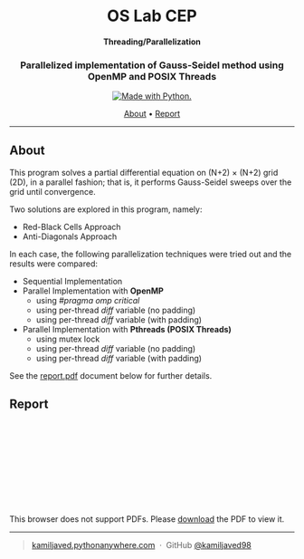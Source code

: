 
<h1 align="center">
  <br>
  OS Lab CEP
  <br>
</h1>

<h4 align="center">Threading/Parallelization</h4>
<h3 align="center"><b>Parallelized implementation of Gauss-Seidel 
method using OpenMP and POSIX Threads</b></h3>

<p></p>
<p align="center">

  <a href="#">
		<img src="https://forthebadge.com/images/badges/made-with-c.svg" alt=" Made with Python.">
  </a>

</p>

<p align="center">
  <a href="#about">About</a> •
  <a href="#report">Report</a>
</p>

<hr>

## About

This program solves a partial differential equation on (N+2) × (N+2) grid (2D), in a parallel fashion; that is, it performs Gauss-Seidel sweeps over the grid until convergence.

Two solutions are explored in this program, namely:
* Red-Black Cells Approach
* Anti-Diagonals Approach

In each case, the following parallelization techniques were tried out and the results were compared:
* Sequential Implementation
* Parallel Implementation with <b>OpenMP</b>
  - using <i>#pragma omp critical</i>
  - using per-thread <i>diff</i> variable (no padding)
  - using per-thread <i>diff</i> variable (with padding)
* Parallel Implementation with <b>Pthreads (POSIX Threads)</b>
  - using mutex lock
  - using per-thread <i>diff</i> variable (no padding)
  - using per-thread <i>diff</i> variable (with padding)


See the <a href="#report">report.pdf</a> document below for further details. 

## Report

<object data="report.pdf" type="application/pdf" width="700px" height="700px">
    <embed src="report.pdf">
        <p>This browser does not support PDFs. Please <a href="https://github.com/kamiljaved98/OS-Lab_CEP/raw/master/report.pdf">download</a> the PDF to view it.</p>
    </embed>
</object>


---

> [kamiljaved.pythonanywhere.com](https://kamiljaved.pythonanywhere.com/) &nbsp;&middot;&nbsp;
> GitHub [@kamiljaved98](https://github.com/kamiljaved98)

